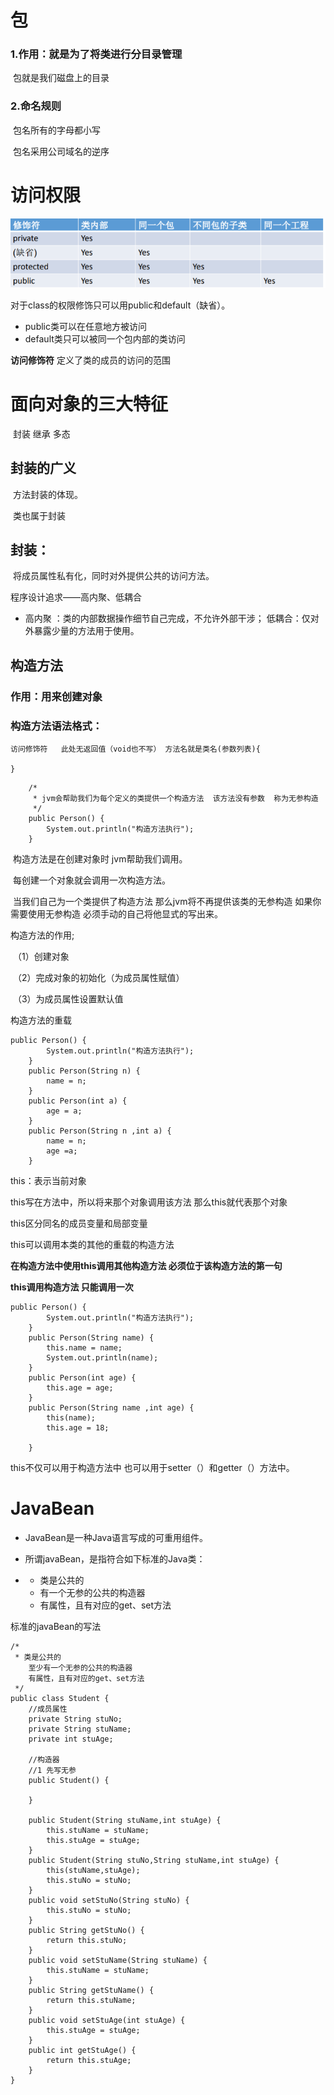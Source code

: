 # 包

### 1.作用：就是为了将类进行分目录管理

​	包就是我们磁盘上的目录

### 2.命名规则

​	包名所有的字母都小写

​	包名采用公司域名的逆序



# 访问权限

![访问权限](assets/1573210183275.png)

对于class的权限修饰只可以用public和default（缺省）。

- public类可以在任意地方被访问
- default类只可以被同一个包内部的类访问

**访问修饰符** 定义了类的成员的访问的范围



# 面向对象的三大特征

​	封装	继承	多态

## 封装的广义

​	方法封装的体现。

​	类也属于封装

## 封装：

​	将成员属性私有化，同时对外提供公共的访问方法。

程序设计追求——高内聚、低耦合

- 高内聚 ：类的内部数据操作细节自己完成，不允许外部干涉；
	 低耦合：仅对外暴露少量的方法用于使用。	

## 构造方法

### 	作用：用来创建对象

### 	构造方法语法格式：

```
访问修饰符	此处无返回值（void也不写） 方法名就是类名(参数列表){
 
}
```

```
	/*
	 * jvm会帮助我们为每个定义的类提供一个构造方法  该方法没有参数  称为无参构造
	 */
	public Person() {
		System.out.println("构造方法执行");
	}
```

​	构造方法是在创建对象时 jvm帮助我们调用。

​	每创建一个对象就会调用一次构造方法。

​	当我们自己为一个类提供了构造方法  那么jvm将不再提供该类的无参构造 如果你需要使用无参构造 必须手动的自己将他显式的写出来。

构造方法的作用;

​	（1）创建对象

​	（2）完成对象的初始化（为成员属性赋值）

​	（3）为成员属性设置默认值

 构造方法的重载 

```
public Person() {
		System.out.println("构造方法执行");
	}
	public Person(String n) {
		name = n;
	}
	public Person(int a) {
		age = a;
	}
	public Person(String n ,int a) {
		name = n;
		age =a;
	}
```

this：表示当前对象

this写在方法中，所以将来那个对象调用该方法  那么this就代表那个对象

this区分同名的成员变量和局部变量

this可以调用本类的其他的重载的构造方法

**在构造方法中使用this调用其他构造方法  必须位于该构造方法的第一句**



**this调用构造方法  只能调用一次** 

```
public Person() {
		System.out.println("构造方法执行");
	}
	public Person(String name) {
		this.name = name;
		System.out.println(name);
	}
	public Person(int age) {
		this.age = age;
	}
	public Person(String name ,int age) {
		this(name);
		this.age = 18;
		
	}
```

this不仅可以用于构造方法中 也可以用于setter（）和getter（）方法中。 



# JavaBean

- JavaBean是一种Java语言写成的可重用组件。 

- 所谓javaBean，是指符合如下标准的Java类： 

- - 类是公共的
  - 有一个无参的公共的构造器 
  - 有属性，且有对应的get、set方法

标准的javaBean的写法 

```
/*
 * 类是公共的
	至少有一个无参的公共的构造器 
	有属性，且有对应的get、set方法
 */
public class Student {
	//成员属性
	private String stuNo;
	private String stuName;
	private int stuAge;
	
	//构造器
	//1 先写无参
	public Student() {
		
	}
	
	public Student(String stuName,int stuAge) {
		this.stuName = stuName;
		this.stuAge = stuAge;
	}
	public Student(String stuNo,String stuName,int stuAge) {
		this(stuName,stuAge);
		this.stuNo = stuNo;
	}
	public void setStuNo(String stuNo) {
		this.stuNo = stuNo;
	}
	public String getStuNo() {
		return this.stuNo;
	}
	public void setStuName(String stuName) {
		this.stuName = stuName;
	}
	public String getStuName() {
		return this.stuName;
	}
	public void setStuAge(int stuAge) {
		this.stuAge = stuAge;
	}
	public int getStuAge() {
		return this.stuAge;
	}
}
```
